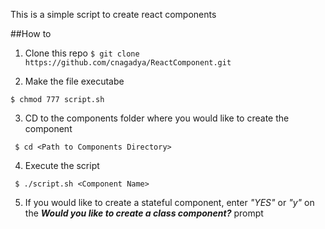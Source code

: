 This is a simple script to create react components 

##How to 
1. Clone this repo
```$ git clone https://github.com/cnagadya/ReactComponent.git```

2. Make the file executabe  

```$ chmod 777 script.sh```

3. CD to the components folder where you would like to create the component

``` $ cd <Path to Components Directory>```

4. Execute the script

``` $ ./script.sh <Component Name>```

5. If you would like to create a stateful component, enter _"YES"_ or _"y"_ on the _**Would you like to create a class component?**_ prompt